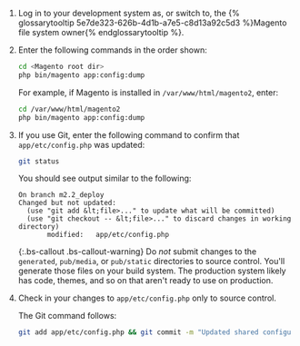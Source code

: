 1.  Log in to your development system as, or switch to, the {% glossarytooltip 5e7de323-626b-4d1b-a7e5-c8d13a92c5d3 %}Magento file system owner{% endglossarytooltip %}.

1.  Enter the following commands in the order shown:

    ```bash
    cd <Magento root dir>
    php bin/magento app:config:dump
    ```

    For example, if Magento is installed in `/var/www/html/magento2`, enter:

    ```bash
    cd /var/www/html/magento2
    php bin/magento app:config:dump
    ```

1.  If you use Git, enter the following command to confirm that `app/etc/config.php` was updated:

    ```bash
    git status
    ```

    You should see output similar to the following:

    ```terminal
    On branch m2.2_deploy
    Changed but not updated:
      (use "git add &lt;file>..." to update what will be committed)
      (use "git checkout -- &lt;file>..." to discard changes in working directory)
           modified:   app/etc/config.php
    ```

    {:.bs-callout .bs-callout-warning}
    Do _not_ submit changes to the `generated`, `pub/media`, or `pub/static` directories to source control. You'll generate those files on your build system. The production system likely has code, themes, and so on that aren't ready to use on production.

1.  Check in your changes to `app/etc/config.php` only to source control.

    The Git command follows:

    ```bash
    git add app/etc/config.php && git commit -m "Updated shared configuration" && git push mconfig m2.2_deploy
    ```
